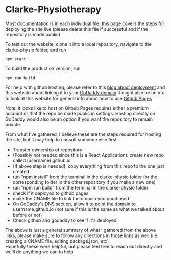 # Clarke-Physiotherapy

Most documentation is in each individual file, this page covers the steps for deploying the site live (please delete this file if successful and if the repository is made public) <br>

To test out the website, clone it into a local repository, navigate to the clarke-physio folder, and run 
```
npm start
```

To build the production version, run 

```
npm run build
```

For help with github hosting, please refer to this [blog about deployment](https://blog.logrocket.com/deploying-react-apps-github-pages/)
and this website about linking it to your [GoDaddy domain](https://jinnabalu.medium.com/godaddy-domain-with-github-pages-62aed906d4ef)
It might also be helpful to look at this website for general info about how to use [Github Pages](https://pages.github.com/)

Note: it looks like to host on Github Pages requires either a premium account or that the repo be made public in settings.
Hosting directly on GoDaddy would also be an option if you want the repository to remain private.

From what I've gathered, I believe these are the steps required for hosting the site, but it may help to consult someone else first: <br>
- Transfer ownership of repository
- (Possibly not needed since this is a React Application): create new repo called (username).github.io
- (If above step is needed): copy everything from this repo to the one just created
- run "npm install" from the terminal in the clarke-physio folder (or the corresponding folder in the other repository if you make a new one)
- run "npm run build" from the terminal in the clarke-physio folder
- check if it deployed to github pages
- make the CNAME file to link the domain you purchased
- On GoDaddy's DNS section, allow it to point the domain to username.github.io (not sure if this is the same as what we talked about before or not)
- Check github and godaddy to see if it's deployed

The above is just a general summary of what I gathered from the above links, please make sure to follow any directions in those links as well (i.e. creating a CNAME file, editing package.json, etc) <br>
Hopefully these were helpful, but please feel free to reach out directly and we'll do anything we can to help
